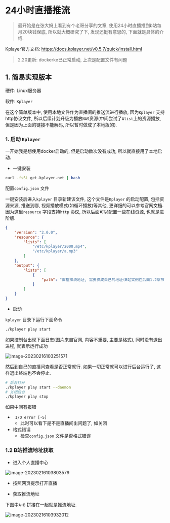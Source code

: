 # 24小时直播推流

> 最开始是在张大妈上看到有个老哥分享的文章, 使用24小时直播推到b站每月20块钱保底, 所以就大概研究了下, 发现还挺有意思的, 下面就是具体的介绍.

Kplayer官方文档: https://docs.kplayer.net/v0.5.7/quick/install.html



>  2.20更新: dockerke已正常启动, 上次是配置文件有问题



## 1. 简易实现版本

硬件: Linux服务器

软件: `Kplayer`

在这个简单版本中, 使用本地文件作为直播间的推送流进行播放, 因为`Kplayer` 支持http协议文件, 所以后续计划升级为播放`NAS`资源(中间尝试了`Alist`上的资源播放, 但是因为上面的链接不能解码, 所以暂时做成了本地版的).



### 1. 启动 `Kplayer`

一开始我是想使用docker启动的, 但是启动数次没有成功, 所以就直接用了本地启动.

- 一键安装

````bash
curl -fsSL get.kplayer.net | bash
````

配置`config.json` 文件

一键安装后进入`kplayer` 目录新建该文件, 这个文件是`Kplayer` 的启动配置, 包括资源来源, 推送到哪, 视频播放模式(如循环播放)等其他, 更详细的可以参考官网文档.
因为这里`resource` 字段支持`http` 协议, 所以后面可以配置一些在线资源, 也就是进阶版.
```json
{
    "version": "2.0.0",
    "resource": {
        "lists": [
            "/etc/kplayer/2000.mp4",
            "/etc/kplayer/a.mp3"
        ]
    },
    "output": {
        "lists": [
            {
                "path": "直播推流地址, 需要换成自己的地址(B站实例在后面1.2章节)"
            }
        ]
    }
}
```

- 启动

`kplayer` 目录下运行下面命令

```bash
./kplayer play start
```

如果控制台出现下面日志(图片来自官网, 内容不重要, 主要是格式), 同时没有退出进程, 就表示运行成功

![image-20230216103251571](https://cdn.jsdelivr.net/gh/scattter/blogweb/images/image-20230216103251571.png)

然后到自己的直播间查看是否正常就行. 如果一切正常就可以进行后台运行了, 这样退出终端也不会停止.
```bash
# 后台打开
./kplayer play start --daemon
# 关闭后台
./kplayer play stop
```
如果中间有报错
- ` I/O error [-5]` 
  - 此时可以看下是不是直播间出问题了, 如关闭
- 格式错误
  - 检查`config.json` 文件是否格式错误



### 1.2 B站推流地址获取

- 进入个人直播中心

![image-20230216103803579](https://cdn.jsdelivr.net/gh/scattter/blogweb/images/image-20230216103803579.png)



- 按照网页提示打开直播



- 获取推流地址

下图中`A+B` 拼接在一起就是推流地址.

![image-20230216103932012](https://cdn.jsdelivr.net/gh/scattter/blogweb/images/image-20230216103932012.png)